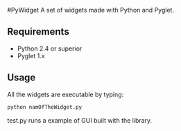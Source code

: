 #PyWidget 
A set of widgets made with Python and Pyglet. 

## Requirements
- Python 2.4 or superior
- Pyglet 1.x

## Usage

All the widgets are executable by typing:
```bash
python namOfTheWidget.py
```
test.py runs a example of GUI built with the library.

